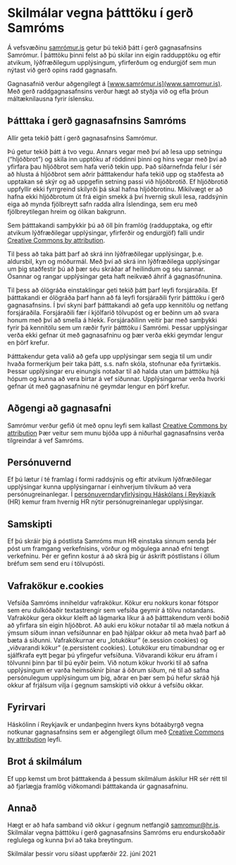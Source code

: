 # Skilmálar vegna þátttöku í gerð Samróms

Á vefsvæðinu [samrómur.is](https://www.samromur.is) getur þú tekið þátt í gerð gagnasafnsins Samrómur. Í þátttöku þinni felst að þú skilar inn eigin raddupptöku og eftir atvikum, lýðfræðilegum upplýsingum, yfirferðum og endurgjöf sem mun nýtast við gerð opins radd gagnasafn.

Gagnasafnið verður aðgengilegt á [www.samrómur.is](www.samromur.is). Með gerð raddgagnasafnsins verður hægt að styðja við og efla þróun máltæknilausna fyrir íslensku.

## Þátttaka í gerð gagnasafnsins Samróms

Allir geta tekið þátt í gerð gagnasafnsins Samrómur.

Þú getur tekið þátt á tvo vegu. Annars vegar með því að lesa upp setningu (“hljóðbrot”) og skila inn upptöku af röddinni þinni og hins vegar með því að yfirfara þau hljóðbrot sem hafa verið tekin upp. Það síðarnefnda felur í sér að hlusta á hljóðbrot sem aðrir þátttakendur hafa tekið upp og staðfesta að upptakan sé skýr og að uppgefin setning passi við hljóðbrotið. Ef hljóðbrotið uppfyllir ekki fyrrgreind skilyrði þá skal hafna hljóðbrotinu. Mikilvægt er að hafna ekki hljóðbrotum út frá eigin smekk á því hvernig skuli lesa, raddsýnin eiga að mynda fjölbreytt safn radda allra Íslendinga, sem eru með fjölbreytilegan hreim og ólíkan bakgrunn.

Sem þátttakandi samþykkir þú að öll þín framlög (raddupptaka, og eftir atvikum lýðfræðilegar upplýsingar, yfirferðir og endurgjöf) falli undir [Creative Commons by attribution](https://creativecommons.org/licenses/by/4.0/).

Til þess að taka þátt þarf að skrá inn lýðfræðilegar upplýsingar, þ.e. aldursbil, kyn og móðurmál. Með því að skrá inn lýðfræðilega upplýsingar um þig staðfestir þú að þær séu skráðar af heilindum og séu sannar. Ósannar og rangar upplýsingar geta haft neikvæð áhrif á gagnasöfnunina.

Til þess að ólögráða einstaklingar geti tekið þátt þarf leyfi forsjáraðila. Ef þátttakandi er ólögráða þarf hann að fá leyfi forsjáraðili fyrir þátttöku í gerð gagnasafnsins. Í því skyni þarf þátttakandi að gefa upp kennitölu og netfang forsjáraðila. Forsjáraðili fær í kjölfarið tölvupóst og er beðinn um að svara honum með því að smella á hlekk. Forsjáraðilinn veitir þar með samþykki fyrir þá kennitölu sem um ræðir fyrir þátttöku í Samrómi. Þessar upplýsingar verða ekki gefnar út með gagnasafninu og þær verða ekki geymdar lengur en þörf krefur.

Þátttakendur geta valið að gefa upp upplýsingar sem segja til um undir hvaða formerkjum þeir taka þátt, s.s. nafn skóla, stofnunar eða fyrirtækis. Þessar upplýsingar eru einungis notaðar til að halda utan um þátttöku hjá hópum og kunna að vera birtar á vef síðunnar. Upplýsingarnar verða hvorki gefnar út með gagnasafninu né geymdar lengur en þörf krefur.

## Aðgengi að gagnasafni

Samrómur verður gefið út með opnu leyfi sem kallast [Creative Commons by attribution](https://creativecommons.org/licenses/by/4.0/) Þær veitur sem munu bjóða upp á niðurhal gagnasafnsins verða tilgreindar á vef Samróms.

## Persónuvernd

Ef þú lætur í té framlag í formi raddsýnis og eftir atvikum lýðfræðilegar upplýsingar kunna upplýsingarnar í einhverjum tilvikum að vera persónugreinanlegar. Í [persónuverndaryfirlýsingu Háskólans í Reykjavík](https://samromur.is/is/personuverndaryfirlysing) (HR) kemur fram hvernig HR nýtir persónugreinanlegar upplýsingar.

## Samskipti

Ef þú skráir þig á póstlista Samróms mun HR einstaka sinnum senda þér póst um framgang verkefnisins, vörður og mögulega annað efni tengt verkefninu. Þér er gefinn kostur á að skrá þig úr áskrift póstlistans í öllum bréfum sem send eru í tölvupósti.

## Vafrakökur e.cookies

Vefsíða Samróms inniheldur vafrakökur. Kökur eru nokkurs konar fótspor sem eru dulkóðaðir textastrengir sem vefsíða geymir á tölvu notandans. Vafrakökur gera okkur kleift að lágmarka líkur á að þátttakendum verði boðið að yfirfara sín eigin hljóðbrot. Að auki eru kökur notaðar til að mæla notkun á ýmsum síðum innan vefsíðunnar en það hjálpar okkur að meta hvað þarf að bæta á síðunni. Vafrakökurnar eru „lotukökur” (e.session cookies) og „viðvarandi kökur” (e.persistent cookies). Lotukökur eru tímabundnar og er sjálfkrafa eytt þegar þú yfirgefur vefsíðuna. Viðvarandi kökur eru áfram í tölvunni þinn þar til þú eyðir þeim. Við notum kökur hvorki til að safna upplýsingum er varða heimsóknir þínar á öðrum síðum, né til að safna persónulegum upplýsingum um þig, aðrar en þær sem þú hefur skráð hjá okkur af frjálsum vilja í gegnum samskipti við okkur á vefsíðu okkar.

## Fyrirvari

Háskólinn í Reykjavík er undanþeginn hvers kyns bótaábyrgð vegna notkunar gagnasafnsins sem er aðgengilegt öllum með [Creative Commons by attribution](https://creativecommons.org/licenses/by/4.0/) leyfi.

## Brot á skilmálum

Ef upp kemst um brot þátttakenda á þessum skilmálum áskilur HR sér rétt til að fjarlægja framlög viðkomandi þátttakanda úr gagnasafninu.

## Annað

Hægt er að hafa samband við okkur í gegnum netfangið samromur@hr.is. Skilmálar vegna þátttöku í gerð gagnasafnsins Samróms eru endurskoðaðir reglulega og kunna því að taka breytingum.

Skilmálar þessir voru síðast uppfærðir 22. júní 2021
